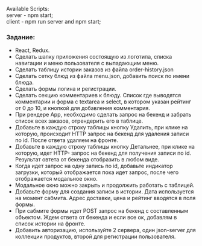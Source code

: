 Available Scripts:<br>
server - npm start;<br>
client - npm run server and npm start;<br>

<h3>Задание:</h3>
    <ul>
      <li>React, Redux.</li>
      <li>
        Сделать шапку приложения состоящую из логотипа, списка навигации и меню
        пользователя с выпадающим меню.
      </li>
      <li>Сделать таблицу истории заказов из файла order-history.json</li>
      <li>
        Сделать сетку блюд из файла menu.json, добавить поиск по имени блюда.
      </li>
      <li>Сделать формы логина и регистрации.</li>
      <li>
        Сделать секцию комментариев к блюду. Список где выводятся комментарии и
        форма с textarea и select, в котором указан рейтинг от 0 до 10, и
        кнопкой для добавления комментария.
      </li>
      <li>
        При рендере App, необходимо сделать запрос на бекенд и забрать список
        всех заказов, отрендерить его в таблице.
      </li>
      <li>
        Добавьте в каждую строку таблицы кнопку Удалить, при клике на которую,
        происходит HTTP запрос на бекенд для удаления записи по id. После ответа
        удаляем на фронте.
      </li>
      <li>
        Добавьте в каждую строку таблицы кнопку Детальнее, при клике на которую,
        идет HTTP- запрос на бекенд для получения записи по id. Результат овтета
        от бекенда отобразить в любом виде.
      </li>
      <li>
        Когда идет запрос на одну запись по id, добавьте индикатор загрузки,
        который отображается пока идет запрос, после чего отображается модальное
        окно.
      </li>
      <li>Модальное окно можно закрыть и продолжить работать с таблицей.</li>
      <li>
        Добавьте форму для создания записи в истории. Дата используется
        на момент сабмита. Адрес доставки, цена и рейтинг вводятся в поля формы.
      </li>
      <li>
        При сабмите формы идет POST запрос на бекенд с составленным объектом.
        Ждем ответа от бекенда и если все ок, добавлям в список истории на
        фронте.
      </li>
      <li>
        Добавить авторизацию, используйте 2 сервера, один json-server для
        коллекции продуктов, второй для регистрации пользователя.
      </li>
    </ul>
